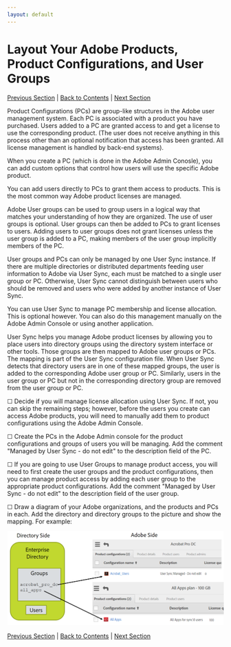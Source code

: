 ```yaml
---
layout: default
---
```


# Layout Your Adobe Products, Product Configurations, and User Groups

[Previous Section](layout_orgs.md) \| [Back to Contents](index.md) \| [Next Section](decide_deletion_policy.md)

Product Configurations (PCs) are group-like structures in the Adobe user management system.  Each PC is associated with a product you have purchased.  Users added to a PC are granted access to and get a license to use the corresponding product.  (The user does not receive anything in this process other than an optional notification that access has been granted.  All license management is handled by back-end systems).

When you create a PC (which is done in the Adobe Admin Conosle), you can add custom options that control how users will use the specific Adobe product.

You can add users directly to PCs to grant them access to products.  This is the most common way Adobe product licenses are managed.

Adobe User groups can be used to group users in a logical way that matches your understanding of how they are organized.  The use of user groups is optional.  User groups can then be added to PCs to grant licenses to users.  Adding users to user groups does not grant licenses unless the user group is added to a PC, making members of the user group implicitly members of the PC.


User groups and PCs can only be managed by one User Sync instance.  If there are multiple directories or distributed departments feeding user information to Adobe via User Sync, each must be matched to a single user group or PC.  Otherwise, User Sync cannot distinguish between users who should be removed and users who were added by another instance of User Sync.

You can use User Sync to manage PC membership and license allocation.  This is optional however.  You can also do this management manually on the Adobe Admin Console or using another application.

User Sync helps you manage Adobe product licenses by allowing you to place users into directory groups using the directory system interface or other tools.  Those groups are then mapped to Adobe user groups or PCs.  The mapping is part of the User Sync configuration file.  When User Sync detects that directory users are in one of these mapped groups, the user is added to the corresponding Adobe user group or PC.  Similarly, users in the user group or PC but not in the corresponding directory group are removed from the user group or PC.

&#9744; Decide if you will manage license allocation using User Sync.  If not, you can skip the remaining steps; however, before the users you create can access Adobe products, you will need to manually add them to product configurations using the Adobe Admin Console. 

&#9744; Create the PCs in the Adobe Admin console for the product configurations and groups of users you will be managing.  Add the comment "Managed by User Sync - do not edit" to the description field of the PC.

&#9744; If you are going to use User Groups to manage product access, you will need to first create the user groups and the product configurations, then you can manage product access by adding each user group to the appropriate product configurations. Add the comment "Managed by User Sync - do not edit" to the description field of the user group.


&#9744; Draw a diagram of your Adobe organizations, and the products and PCs in each.  Add the directory and directory groups to the picture and show the mapping.  For example:

![img](images/layout_products_map.png)





[Previous Section](layout_orgs.md) \| [Back to Contents](index.md) \| [Next Section](decide_deletion_policy.md)

